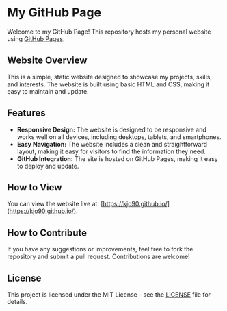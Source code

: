 # My GitHub Page

Welcome to my GitHub Page! This repository hosts my personal website using [GitHub Pages](https://pages.github.com/).

## Website Overview

This is a simple, static website designed to showcase my projects, skills, and interests. The website is built using basic HTML and CSS, making it easy to maintain and update.

## Features

- **Responsive Design:** The website is designed to be responsive and works well on all devices, including desktops, tablets, and smartphones.
- **Easy Navigation:** The website includes a clean and straightforward layout, making it easy for visitors to find the information they need.
- **GitHub Integration:** The site is hosted on GitHub Pages, making it easy to deploy and update.

## How to View

You can view the website live at: [https://kjo90.github.io/](https://kjo90.github.io/).

## How to Contribute

If you have any suggestions or improvements, feel free to fork the repository and submit a pull request. Contributions are welcome!

## License

This project is licensed under the MIT License - see the [LICENSE](LICENSE) file for details.
